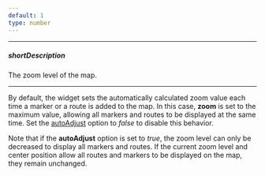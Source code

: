 ```yaml
---
default: 1
type: number
---
```

---
##### shortDescription
The zoom level of the map.

---
By default, the widget sets the automatically calculated zoom value each time a marker or a route is added to the map. In this case, **zoom** is set to the maximum value, allowing all markers and routes to be displayed at the same time. Set the [autoAdjust](/api-reference/10%20UI%20Widgets/dxMap/1%20Configuration/autoAdjust.md '/Documentation/ApiReference/UI_Widgets/dxMap/Configuration/#autoAdjust') option to *false* to disable this behavior.

Note that if the **autoAdjust** option is set to *true*, the zoom level can only be decreased to display all markers and routes. If the current zoom level and center position allow all routes and markers to be displayed on the map, they remain unchanged.
